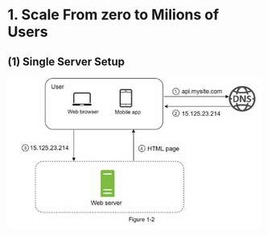 
# 1. Scale From zero to Milions of Users
## (1) Single Server Setup
![This is an alt text.](image_dave/fg1-2.jpg)
